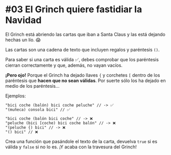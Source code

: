 # #03 El Grinch quiere fastidiar la Navidad

El Grinch está abriendo las cartas que iban a Santa Claus y las está dejando hechas un lío. 😱

Las cartas son una cadena de texto que incluyen regalos y paréntesis `()`.

Para saber si una carta es válida ✅, debes comprobar que los paréntesis cierran correctamente y que, además, no vayan vacíos.

**¡Pero ojo!** Porque el Grinch ha dejado llaves `{` y corchetes `[` dentro de los paréntesis que **hacen que no sean válidas**. Por suerte sólo los ha dejado en medio de los paréntesis...

Ejemplos:

    "bici coche (balón) bici coche peluche" // -> ✅
    "(muñeca) consola bici" // ✅

    "bici coche (balón bici coche" // -> ❌
    "peluche (bici [coche) bici coche balón" // -> ❌
    "(peluche {) bici" // -> ❌
    "() bici" // ❌

Crea una función que pasándole el texto de la carta, devuelva `true` si es válida y `false` si no lo es. ¡Y acaba con la travesura del Grinch!
